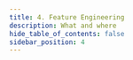 ```yaml
---
title: 4. Feature Engineering
description: What and where
hide_table_of_contents: false
sidebar_position: 4
---
```




